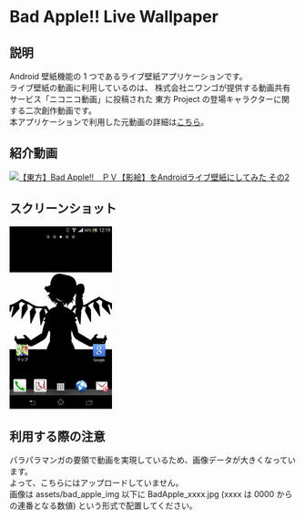 Bad Apple!! Live Wallpaper
=====================

説明
----
Android 壁紙機能の 1 つであるライブ壁紙アプリケーションです。  
ライブ壁紙の動画に利用しているのは、
株式会社ニワンゴが提供する動画共有サービス「ニコニコ動画」に投稿された
東方 Project の登場キャラクターに関する二次創作動画です。  
本アプリケーションで利用した元動画の詳細は[こちら](http://www.nicovideo.jp/watch/sm8628149 "【東方】Bad Apple!!　ＰＶ【影絵】")。

紹介動画
--------
[![【東方】Bad Apple!!　ＰＶ【影絵】をAndroidライブ壁紙にしてみた その2 ](http://img.youtube.com/vi/UG_cR0CHL4k/0.jpg)](https://www.youtube.com/watch?v=UG_cR0CHL4k)

スクリーンショット
------------------
![Screenshot](https://github.com/lailai/BadAppleLiveWallpaper/blob/master/screenshot.png?raw=true "Screenshot")

利用する際の注意
----------------
パラパラマンガの要領で動画を実現しているため、画像データが大きくなっています。  
よって、こちらにはアップロードしていません。  
画像は assets/bad_apple_img 以下に BadApple_xxxx.jpg (xxxx は 0000 からの連番となる数値) という形式で配置してください。
